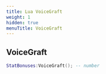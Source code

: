 ```yaml
---
title: Lua VoiceGraft
weight: 1
hidden: true
menuTitle: VoiceGraft
---
```

## VoiceGraft
```lua
StatBonuses:VoiceGraft(); -- number
```